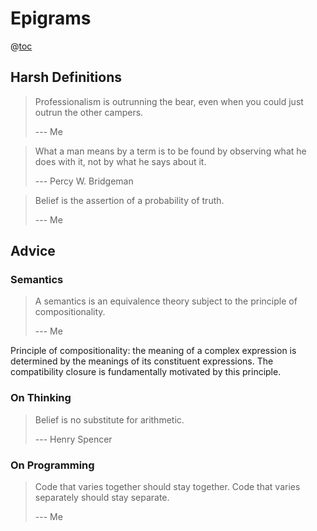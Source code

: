 # Epigrams

@[toc](Contents)

## Harsh Definitions

> Professionalism is outrunning the bear, even when you could just outrun the other campers.
>
> --- Me

> What a man means by a term is to be found by observing what he does with it, not by what he says about it.
>
> --- Percy W. Bridgeman


> Belief is the assertion of a probability of truth.
> 
> --- Me


## Advice

### Semantics


> A semantics is an equivalence theory subject to the principle of compositionality.
>
> --- Me

Principle of compositionality: the meaning of a complex expression is determined by the meanings of its constituent expressions.
The compatibility closure is fundamentally motivated by this principle.

### On Thinking

> Belief is no substitute for arithmetic.
>
> --- Henry Spencer

### On Programming

> Code that varies together should stay together.
> Code that varies separately should stay separate.
>
> --- Me

